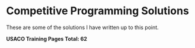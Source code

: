 # Competitive Programming Solutions

These are some of the solutions I have written up to this point.

**USACO Training Pages Total: $62$**
